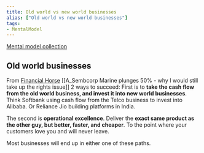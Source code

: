 ```yaml
---
title: Old world vs new world businesses
alias: ["Old world vs new world businesses"]
tags:
- MentalModel
---
```

[Mental model collection](notes/Mental%20model%20collection.md)

## Old world businesses
From [Financial Horse](notes/Financial%20Horse.md)
[[A_Sembcorp Marine plunges 50% - why I would still take up the rights issue]]
2 ways to succeed: 
First is to **take the cash flow from the old world business, and invest it into new world businesses**. Think Softbank using cash flow from the Telco business to invest into Alibaba. Or Reliance Jio building platforms in India.

The second is **operational excellence**. Deliver the **exact same product as the other guy, but better, faster, and cheaper**. To the point where your customers love you and will never leave.

Most businesses will end up in either one of these paths.